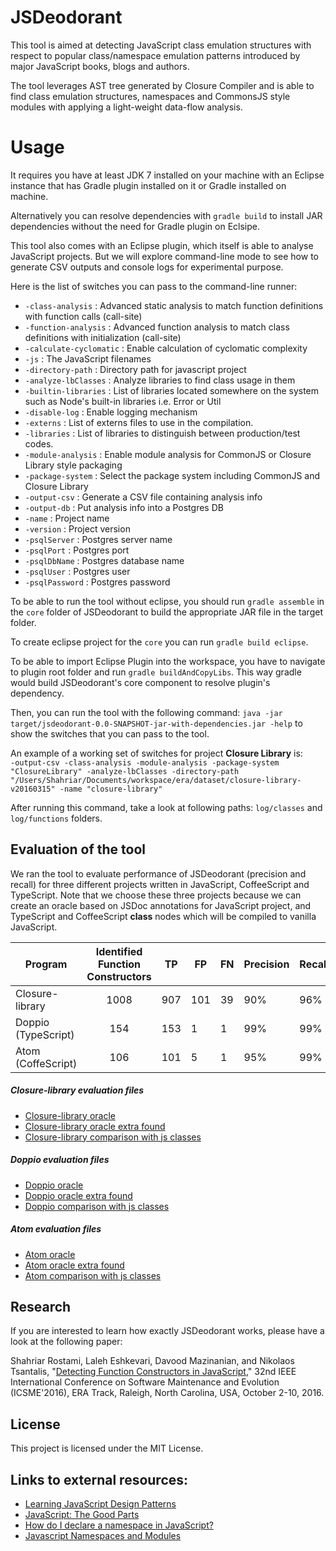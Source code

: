 # JSDeodorant

This tool is aimed at detecting JavaScript class emulation structures with respect to popular class/namespace emulation patterns introduced by major JavaScript books, blogs and authors.

The tool leverages AST tree generated by Closure Compiler and is able to find class emulation structures, namespaces and CommonsJS style modules with applying a light-weight data-flow analysis. 

# Usage
It requires you have at least JDK 7 installed on your machine with an Eclipse instance that has Gradle plugin installed on it or Gradle installed on machine.

Alternatively you can resolve dependencies with `gradle build` to install JAR dependencies without the need for Gradle plugin on Eclsipe.

This tool also comes with an Eclipse plugin, which itself is able to analyse JavaScript projects. But we will explore command-line mode to see how to generate CSV outputs and console logs for experimental purpose.

Here is the list of switches you can pass to the command-line runner:

+ `-class-analysis`             : Advanced static analysis to match function definitions with function calls (call-site)
+ `-function-analysis`          : Advanced function analysis to match class definitions with initialization (call-site)
+ `-calculate-cyclomatic`       : Enable calculation of cyclomatic complexity
+ `-js`                         : The JavaScript filenames
+ `-directory-path`       	     : Directory path for javascript project
+ `-analyze-lbClasses`          : Analyze libraries to find class usage in them
+ `-builtin-libraries` 	    	 : List of libraries located somewhere on the system such as Node's built-in libraries i.e. Error or Util
+ `-disable-log`                : Enable logging mechanism
+ `-externs`          		    	 : List of externs files to use in the compilation.
+ `-libraries`                  : List of libraries to distinguish between production/test codes.
+ `-module-analysis`            : Enable module analysis for CommonJS or Closure Library style packaging
+ `-package-system`             : Select the package system including CommonJS and Closure Library
+ `-output-csv`                 : Generate a CSV file containing analysis info
+ `-output-db`                  : Put analysis info into a Postgres DB
+ `-name`                       : Project name
+ `-version`                    : Project version
+ `-psqlServer`                 : Postgres server name
+ `-psqlPort`                   : Postgres port
+ `-psqlDbName`                 : Postgres database name
+ `-psqlUser`                   : Postgres user
+ `-psqlPassword`               : Postgres password

To be able to run the tool without eclipse, you should run `gradle assemble` in the `core` folder of JSDeodorant to build the appropriate JAR file in the target folder.

To create eclipse project for the `core` you can run `gradle build eclipse`.

To be able to import Eclipse Plugin into the workspace, you have to navigate to plugin root folder and run `gradle buildAndCopyLibs`. This way gradle would build JSDeodorant's core component to resolve plugin's dependency.

Then, you can run the tool with the following command:
`java -jar target/jsdeodorant-0.0-SNAPSHOT-jar-with-dependencies.jar -help` to show the switches that you can pass to the tool.

An example of a working set of switches for project **Closure Library** is:
<br />
`
-output-csv -class-analysis -module-analysis -package-system "ClosureLibrary" -analyze-lbClasses
-directory-path "/Users/Shahriar/Documents/workspace/era/dataset/closure-library-v20160315"
-name "closure-library"
`

After running this command, take a look at following paths: `log/classes` and `log/functions` folders.

## Evaluation of the tool
We ran the tool to evaluate performance of JSDeodorant (precision and recall) for three different projects written in JavaScript, CoffeeScript and TypeScript. Note that we choose these three projects because we can create an oracle based on JSDoc annotations for JavaScript project, and TypeScript and CoffeeScript **class** nodes which will be compiled to vanilla JavaScript.

| Program        | Identified Function Constructors           | TP  | FP  | FN | Precision | Recall |
| -------------- |:------------------------------------------:| :--:| --- | --- | --------- | ------ |
| Closure-library| 1008 | 907 | 101 | 39 | 90% | 96% |
| Doppio (TypeScript)     | 154      |   153 | 1 | 1 | 99% | 99% |
| Atom (CoffeScript) | 106      |    101 | 5 | 1 | 95% | 99% |

##### Closure-library evaluation files
* [Closure-library oracle](http://htmlpreview.github.io/?https://raw.githubusercontent.com/sshishe/jsdeodorant-evaluation/master/evaluation/closure-oracle.htm)
* [Closure-library oracle extra found](http://htmlpreview.github.io/?https://raw.githubusercontent.com/sshishe/jsdeodorant-evaluation/master/evaluation/closure-extras.htm)
* [Closure-library comparison with js classes](http://htmlpreview.github.io/?https://raw.githubusercontent.com/sshishe/jsdeodorant-evaluation/master/evaluation/closure-comparison.htm)

##### Doppio evaluation files
* [Doppio oracle](http://htmlpreview.github.io/?https://raw.githubusercontent.com/sshishe/jsdeodorant-evaluation/master/evaluation/doppio-oracle.htm)
* [Doppio oracle extra found](http://htmlpreview.github.io/?https://raw.githubusercontent.com/sshishe/jsdeodorant-evaluation/master/evaluation/doppio-extras.htm)
* [Doppio comparison with js classes](http://htmlpreview.github.io/?https://raw.githubusercontent.com/sshishe/jsdeodorant-evaluation/master/evaluation/doppio-comparison.htm)

##### Atom evaluation files
* [Atom oracle](http://htmlpreview.github.io/?https://raw.githubusercontent.com/sshishe/jsdeodorant-evaluation/master/evaluation/atom-oracle.htm)
* [Atom oracle extra found](http://htmlpreview.github.io/?https://raw.githubusercontent.com/sshishe/jsdeodorant-evaluation/master/evaluation/atom-extra.htm)
* [Atom comparison with js classes](http://htmlpreview.github.io/?https://raw.githubusercontent.com/sshishe/jsdeodorant-evaluation/master/evaluation/atom-comparison.htm)

## Research
If you are interested to learn how exactly JSDeodorant works, please have a look at the following paper:

Shahriar Rostami, Laleh Eshkevari, Davood Mazinanian, and Nikolaos Tsantalis, "[Detecting Function Constructors in JavaScript](https://users.encs.concordia.ca/~nikolaos/publications/ICSME_2016.pdf)," 32nd IEEE International Conference on Software Maintenance and Evolution (ICSME'2016), ERA Track, Raleigh, North Carolina, USA, October 2-10, 2016.

## License
This project is licensed under the MIT License.

## Links to external resources:
* [Learning JavaScript Design Patterns][1]
* [JavaScript: The Good Parts][2]
* [How do I declare a namespace in JavaScript?][3]
* [Javascript Namespaces and Modules][4]

[1]: http://shop.oreilly.com/product/0636920025832.do
[2]: http://shop.oreilly.com/product/9780596517748.do
[3]: http://stackoverflow.com/questions/881515/how-do-i-declare-a-namespace-in-javascript.
[4]: https://www.kenneth-truyers.net/2013/04/27/javascript-namespaces-and-modules/
